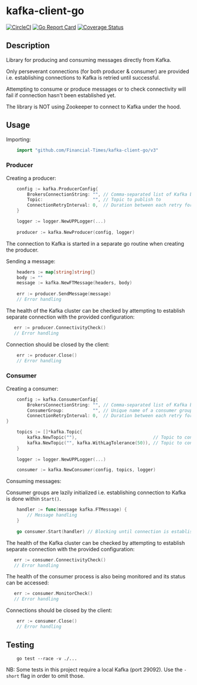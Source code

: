 # kafka-client-go

[![CircleCI](https://circleci.com/gh/Financial-Times/kafka-client-go.svg?style=svg)](https://circleci.com/gh/Financial-Times/kafka-client-go)
[![Go Report Card](https://goreportcard.com/badge/github.com/Financial-Times/kafka-client-go)](https://goreportcard.com/report/github.com/Financial-Times/kafka-client-go)
[![Coverage Status](https://coveralls.io/repos/github/Financial-Times/kafka-client-go/badge.svg)](https://coveralls.io/github/Financial-Times/kafka-client-go)

## Description

Library for producing and consuming messages directly from Kafka.

Only perseverant connections (for both producer & consumer) are provided
i.e. establishing connections to Kafka is retried until successful.

Attempting to consume or produce messages or to check connectivity will fail if connection hasn't been established yet.

The library is NOT using Zookeeper to connect to Kafka under the hood.

## Usage

Importing:

```go
    import "github.com/Financial-Times/kafka-client-go/v3"
```

### Producer

Creating a producer:

```go
    config := kafka.ProducerConfig{
        BrokersConnectionString: "", // Comma-separated list of Kafka brokers
        Topic:                   "", // Topic to publish to 
        ConnectionRetryInterval: 0,  // Duration between each retry for establishing connection
    }

    logger := logger.NewUPPLogger(...)
    
    producer := kafka.NewProducer(config, logger)
```

The connection to Kafka is started in a separate go routine when creating the producer.

Sending a message:

```go
    headers := map[string]string{}
    body := ""
    message := kafka.NewFTMessage(headers, body)
    
    err := producer.SendMessage(message)
    // Error handling
```

The health of the Kafka cluster can be checked by attempting to establish separate connection with the provided configuration:

```go
   err := producer.ConnectivityCheck()
   // Error handling
```

Connection should be closed by the client:

```go
    err := producer.Close()
    // Error handling
```

### Consumer

Creating a consumer:

```go
    config := kafka.ConsumerConfig{
        BrokersConnectionString: "", // Comma-separated list of Kafka brokers
        ConsumerGroup:           "", // Unique name of a consumer group
        ConnectionRetryInterval: 0,  // Duration between each retry for establishing connection
}

    topics := []*kafka.Topic{
        kafka.NewTopic(""),                             // Topic to consume from
        kafka.NewTopic("", kafka.WithLagTolerance(50)), // Topic to consume from with custom lag tolerance used for monitoring
    }
	
    logger := logger.NewUPPLogger(...)

    consumer := kafka.NewConsumer(config, topics, logger)
```

Consuming messages:

Consumer groups are lazily initialized i.e. establishing connection to Kafka is done within `Start()`.

```go
    handler := func(message kafka.FTMessage) {
        // Message handling
    }
    
    go consumer.Start(handler) // Blocking until connection is established
```

The health of the Kafka cluster can be checked by attempting to establish separate connection with the provided configuration:

```go
   err := consumer.ConnectivityCheck()
   // Error handling
```

The health of the consumer process is also being monitored and its status can be accessed:

```go
   err := consumer.MonitorCheck()
   // Error handling
```

Connections should be closed by the client:

```go
    err := consumer.Close()
    // Error handling
```

## Testing

```shell
    go test --race -v ./...
```

NB: Some tests in this project require a local Kafka (port 29092). Use the `-short` flag in order to omit those.
